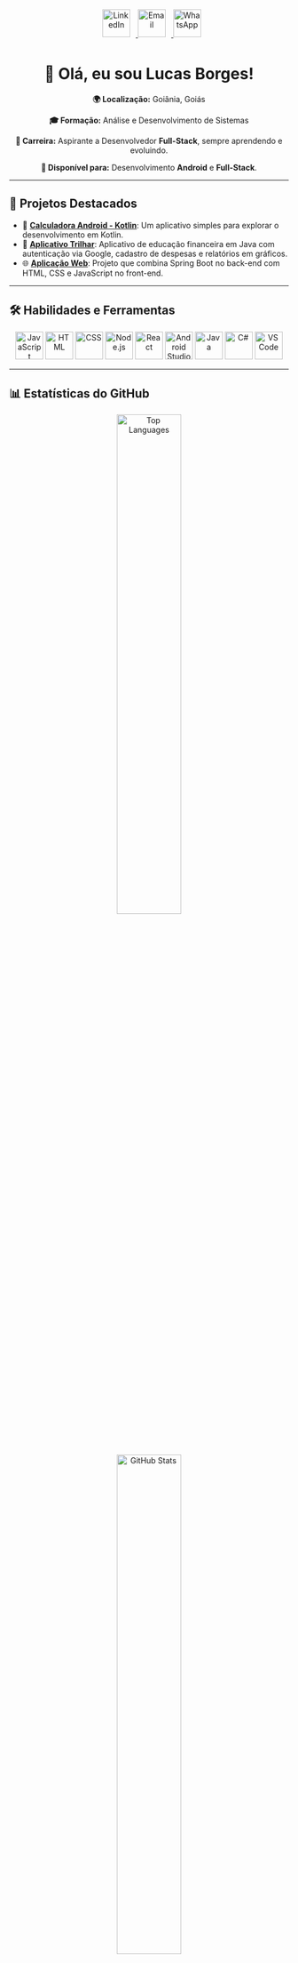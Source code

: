 <div align="center">
  <a href="https://www.linkedin.com/in/lucasdealmeidaborges/">
    <img src="https://cdn.jsdelivr.net/gh/devicons/devicon/icons/linkedin/linkedin-original.svg" alt="LinkedIn" width="50" height="50" style="margin: 10px;"/>
  </a>
  <a href="mailto:lucas-borges2000@hotmail.com">
    <img src="https://cdn.jsdelivr.net/gh/devicons/devicon/icons/google/google-original.svg" alt="Email" width="50" height="50" style="margin-right: 10px;"/>
  </a>
  <a href="https://wa.me/5562983097506">
    <img src="https://img.icons8.com/ios-filled/50/4CAF50/whatsapp.png" alt="WhatsApp" width="50" height="50"/>
  </a>
</div>

<div align="center">
  <h1>👋 Olá, eu sou Lucas Borges!</h1>

  <p><strong>🌍 Localização:</strong> Goiânia, Goiás</p>
  <p><strong>🎓 Formação:</strong> Análise e Desenvolvimento de Sistemas</p>
  <p><strong>🚀 Carreira:</strong> Aspirante a Desenvolvedor <strong>Full-Stack</strong>, sempre aprendendo e evoluindo.</p>
  <p><strong>💼 Disponível para:</strong> Desenvolvimento <strong>Android</strong> e <strong>Full-Stack</strong>.</p>
</div>

---

## 🚀 Projetos Destacados

- 🔢 **[Calculadora Android - Kotlin](https://github.com/lucas123/calculadorakotlin)**: Um aplicativo simples para explorar o desenvolvimento em Kotlin.
- 📱 **[Aplicativo Trilhar](https://github.com/lucasbor1/Projeto-Trilhar)**: Aplicativo de educação financeira em Java com autenticação via Google, cadastro de despesas e relatórios em gráficos.
- 🌐 **[Aplicação Web](https://github.com/lucasbor1/prova-Java-Script)**: Projeto que combina Spring Boot no back-end com HTML, CSS e JavaScript no front-end.

---

## 🛠️ Habilidades e Ferramentas

<div align="center">
  <img src="https://cdn.jsdelivr.net/gh/devicons/devicon/icons/javascript/javascript-original.svg" alt="JavaScript" width="50" height="50"/>
  <img src="https://cdn.jsdelivr.net/gh/devicons/devicon/icons/html5/html5-original.svg" alt="HTML" width="50" height="50"/>
  <img src="https://cdn.jsdelivr.net/gh/devicons/devicon/icons/css3/css3-original.svg" alt="CSS" width="50" height="50"/>
  <img src="https://cdn.jsdelivr.net/gh/devicons/devicon/icons/nodejs/nodejs-original.svg" alt="Node.js" width="50" height="50"/>
  <img src="https://cdn.jsdelivr.net/gh/devicons/devicon/icons/react/react-original.svg" alt="React" width="50" height="50"/>
  <img src="https://cdn.jsdelivr.net/gh/devicons/devicon/icons/androidstudio/androidstudio-original.svg" alt="Android Studio" width="50" height="50"/>
  <img src="https://cdn.jsdelivr.net/gh/devicons/devicon/icons/java/java-original.svg" alt="Java" width="50" height="50"/>
  <img src="https://cdn.jsdelivr.net/gh/devicons/devicon/icons/csharp/csharp-original.svg" alt="C#" width="50" height="50"/>
  <img src="https://cdn.jsdelivr.net/gh/devicons/devicon/icons/vscode/vscode-original.svg" alt="VS Code" width="50" height="50"/>
</div>

---

## 📊 Estatísticas do GitHub

<div align="center"> 
  <img src="https://github-readme-stats.vercel.app/api/top-langs/?username=lucasbor1&layout=compact&theme=radical" alt="Top Languages" width="48%" style="margin: 0 1%;">
   <img src="https://github-readme-stats.vercel.app/api?username=lucasbor1&show_icons=true&theme=radical" alt="GitHub Stats" width="48%" style="margin: 0 1%;">
</div>

---

<div align="center">
  <p>Obrigado por visitar meu perfil! Se quiser conversar ou conhecer mais sobre mim, sinta-se à vontade para me chamar nas redes sociais. 😄</p>
</div>

